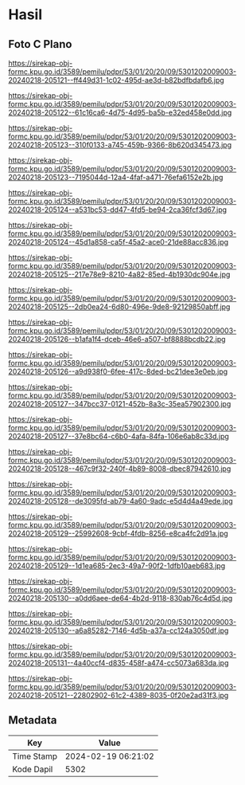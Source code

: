 # Hasil

## Foto C Plano

https://sirekap-obj-formc.kpu.go.id/3589/pemilu/pdpr/53/01/20/20/09/5301202009003-20240218-205121--ff449d31-1c02-495d-ae3d-b82bdfbdafb6.jpg

https://sirekap-obj-formc.kpu.go.id/3589/pemilu/pdpr/53/01/20/20/09/5301202009003-20240218-205122--61c16ca6-4d75-4d95-ba5b-e32ed458e0dd.jpg

https://sirekap-obj-formc.kpu.go.id/3589/pemilu/pdpr/53/01/20/20/09/5301202009003-20240218-205123--310f0133-a745-459b-9366-8b620d345473.jpg

https://sirekap-obj-formc.kpu.go.id/3589/pemilu/pdpr/53/01/20/20/09/5301202009003-20240218-205123--7195044d-12a4-4faf-a471-76efa6152e2b.jpg

https://sirekap-obj-formc.kpu.go.id/3589/pemilu/pdpr/53/01/20/20/09/5301202009003-20240218-205124--a531bc53-dd47-4fd5-be94-2ca36fcf3d67.jpg

https://sirekap-obj-formc.kpu.go.id/3589/pemilu/pdpr/53/01/20/20/09/5301202009003-20240218-205124--45d1a858-ca5f-45a2-ace0-21de88acc836.jpg

https://sirekap-obj-formc.kpu.go.id/3589/pemilu/pdpr/53/01/20/20/09/5301202009003-20240218-205125--217e78e9-8210-4a82-85ed-4b1930dc904e.jpg

https://sirekap-obj-formc.kpu.go.id/3589/pemilu/pdpr/53/01/20/20/09/5301202009003-20240218-205125--2db0ea24-6d80-496e-9de8-92129850abff.jpg

https://sirekap-obj-formc.kpu.go.id/3589/pemilu/pdpr/53/01/20/20/09/5301202009003-20240218-205126--b1afa1f4-dceb-46e6-a507-bf8888bcdb22.jpg

https://sirekap-obj-formc.kpu.go.id/3589/pemilu/pdpr/53/01/20/20/09/5301202009003-20240218-205126--a9d938f0-6fee-417c-8ded-bc21dee3e0eb.jpg

https://sirekap-obj-formc.kpu.go.id/3589/pemilu/pdpr/53/01/20/20/09/5301202009003-20240218-205127--347bcc37-0121-452b-8a3c-35ea57902300.jpg

https://sirekap-obj-formc.kpu.go.id/3589/pemilu/pdpr/53/01/20/20/09/5301202009003-20240218-205127--37e8bc64-c6b0-4afa-84fa-106e6ab8c33d.jpg

https://sirekap-obj-formc.kpu.go.id/3589/pemilu/pdpr/53/01/20/20/09/5301202009003-20240218-205128--467c9f32-240f-4b89-8008-dbec87942610.jpg

https://sirekap-obj-formc.kpu.go.id/3589/pemilu/pdpr/53/01/20/20/09/5301202009003-20240218-205128--de3095fd-ab79-4a60-9adc-e5d4d4a49ede.jpg

https://sirekap-obj-formc.kpu.go.id/3589/pemilu/pdpr/53/01/20/20/09/5301202009003-20240218-205129--25992608-9cbf-4fdb-8256-e8ca4fc2d91a.jpg

https://sirekap-obj-formc.kpu.go.id/3589/pemilu/pdpr/53/01/20/20/09/5301202009003-20240218-205129--1d1ea685-2ec3-49a7-90f2-1dfb10aeb683.jpg

https://sirekap-obj-formc.kpu.go.id/3589/pemilu/pdpr/53/01/20/20/09/5301202009003-20240218-205130--a0dd6aee-de64-4b2d-9118-830ab76c4d5d.jpg

https://sirekap-obj-formc.kpu.go.id/3589/pemilu/pdpr/53/01/20/20/09/5301202009003-20240218-205130--a6a85282-7146-4d5b-a37a-cc124a3050df.jpg

https://sirekap-obj-formc.kpu.go.id/3589/pemilu/pdpr/53/01/20/20/09/5301202009003-20240218-205131--4a40ccf4-d835-458f-a474-cc5073a683da.jpg

https://sirekap-obj-formc.kpu.go.id/3589/pemilu/pdpr/53/01/20/20/09/5301202009003-20240218-205121--22802902-61c2-4389-8035-0f20e2ad31f3.jpg


## Metadata

| Key        | Value               |
| ---------- | ------------------- |
| Time Stamp | 2024-02-19 06:21:02 |
| Kode Dapil | 5302                |



